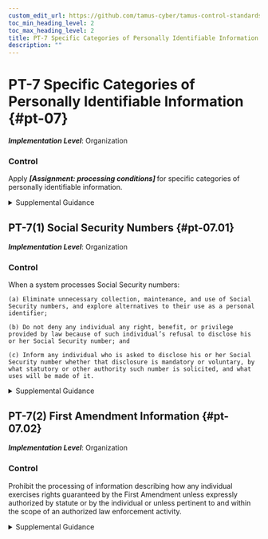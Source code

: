 ```yaml
---
custom_edit_url: https://github.com/tamus-cyber/tamus-control-standards/tree/main/content/tamus.edu/TAMUS_profile.yaml
toc_min_heading_level: 2
toc_max_heading_level: 2
title: PT-7 Specific Categories of Personally Identifiable Information
description: ""
---
```


# PT-7 Specific Categories of Personally Identifiable Information {#pt-07}

_**Implementation Level**_: Organization

### Control

Apply <strong title="pt-07_odp"> <em>[Assignment: processing conditions]</em> </strong> for specific categories of personally identifiable information.


<details><summary>Supplemental Guidance</summary>Organizations apply any conditions or protections that may be necessary for specific categories of personally identifiable information. These conditions may be required by laws, executive orders, directives, regulations, policies, standards, or guidelines. The requirements may also come from the results of privacy risk assessments that factor in contextual changes that may result in an organizational determination that a particular category of personally identifiable information is particularly sensitive or raises particular privacy risks. Organizations consult with the senior agency official for privacy and legal counsel regarding any protections that may be necessary.</details>


## PT-7(1) Social Security Numbers {#pt-07.01}

_**Implementation Level**_: Organization

### Control

When a system processes Social Security numbers:

    (a) Eliminate unnecessary collection, maintenance, and use of Social Security numbers, and explore alternatives to their use as a personal identifier;

    (b) Do not deny any individual any right, benefit, or privilege provided by law because of such individual’s refusal to disclose his or her Social Security number; and

    (c) Inform any individual who is asked to disclose his or her Social Security number whether that disclosure is mandatory or voluntary, by what statutory or other authority such number is solicited, and what uses will be made of it.


<details><summary>Supplemental Guidance</summary>Federal law and policy establish specific requirements for organizations’ processing of Social Security numbers. Organizations take steps to eliminate unnecessary uses of Social Security numbers and other sensitive information and observe any particular requirements that apply.</details>


## PT-7(2) First Amendment Information {#pt-07.02}

_**Implementation Level**_: Organization

### Control

Prohibit the processing of information describing how any individual exercises rights guaranteed by the First Amendment unless expressly authorized by statute or by the individual or unless pertinent to and within the scope of an authorized law enforcement activity.


<details><summary>Supplemental Guidance</summary>The [PRIVACT](#18e71fec-c6fd-475a-925a-5d8495cf8455) limits agencies’ ability to process information that describes how individuals exercise rights guaranteed by the First Amendment. Organizations consult with the senior agency official for privacy and legal counsel regarding these requirements.</details>
